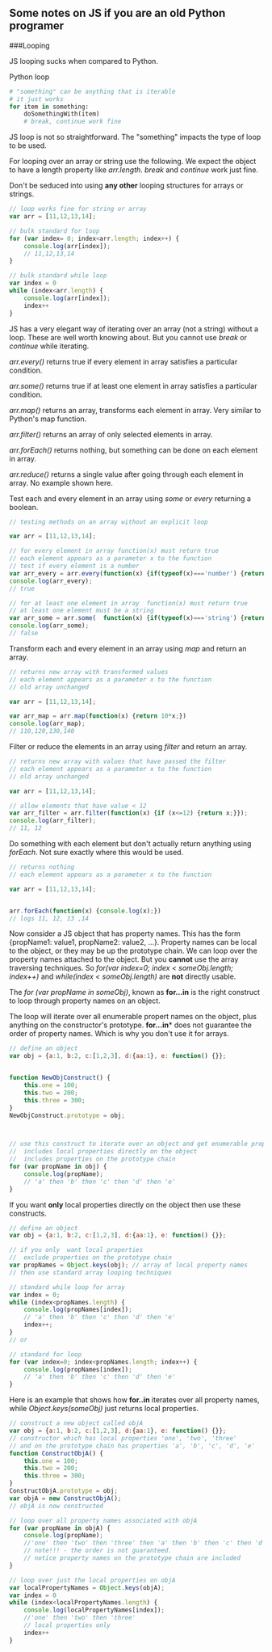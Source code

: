 ## Some notes on JS if you are an old Python programer

###Looping

JS looping sucks when compared to Python.


Python loop
```python
# "something" can be anything that is iterable
# it just works
for item in something:
	doSomethingWith(item)
	# break, continue work fine 
```

JS loop is not so straightforward. The "something" impacts the type of loop to be used. 

For looping over an array or string use the following. We expect the object to have a length property like *arr.length*. *break* and *continue* work just fine.

Don't be seduced into using **any other** looping structures for arrays or strings. 

```javascript
// loop works fine for string or array
var arr = [11,12,13,14];

// bulk standard for loop
for (var index= 0; index<arr.length; index++) {
    console.log(arr[index]);
    // 11,12,13,14
}

// bulk standard while loop
var index = 0
while (index<arr.length) {
	console.log(arr[index]);
	index++	
}
``` 
JS has a very elegant way of iterating over an array (not a string) without a loop. These are well worth knowing about. But you cannot use *break* or *continue* while iterating.

*arr.every()* 	returns true if every element in array satisfies a particular condition.

*arr.some()* 	returns true if at least one element in array satisfies a particular condition.

*arr.map()* 	returns an array, transforms each element in array. Very similar to Python's map function. 

*arr.filter()* 	returns an array of only selected elements in array.

*arr.forEach()* returns nothing, but something can be done on each element in array.

*arr.reduce()*	returns a single value after going through each element in array. No example shown here.





Test each and every element in an array using *some* or *every* returning a boolean.

```javascript
// testing methods on an array without an explicit loop

var arr = [11,12,13,14];

// for every element in array function(x) must return true
// each element appears as a parameter x to the function
// test if every element is a number
var arr_every = arr.every(function(x) {if(typeof(x)==='number') {return true;} });
console.log(arr_every);
// true

// for at least one element in array  function(x) must return true
// at least one element must be a string
var arr_some = arr.some(  function(x) {if(typeof(x)==='string') {return true;} });
console.log(arr_some);
// false
```




Transform each and every element in an array using *map* and return an array.

```javascript
// returns new array with transformed values
// each element appears as a parameter x to the function
// old array unchanged

var arr = [11,12,13,14];

var arr_map = arr.map(function(x) {return 10*x;})
console.log(arr_map);
// 110,120,130,140
```




Filter or reduce the elements in an array using *filter* and return an array. 


```javascript
// returns new array with values that have passed the filter
// each element appears as a parameter x to the function
// old array unchanged

var arr = [11,12,13,14];

// allow elements that have value < 12
var arr_filter = arr.filter(function(x) {if (x<=12) {return x;}});
console.log(arr_filter);
// 11, 12
```



Do something with each element but don't actually return anything using *forEach*. Not sure exactly where this would be used.

```javascript
// returns nothing
// each element appears as a parameter x to the function

var arr = [11,12,13,14];


arr.forEach(function(x) {console.log(x);})
// logs 11, 12, 13 ,14
```

Now consider a JS object that has property names. This has the form {propName1: value1, propName2: value2, ...}. Property names can be local to the object, or they may be up the prototype chain. We can loop over the property names attached to the object. But you **cannot** use the array traversing techniques. So *for(var index=0; index < someObj.length; index++)* and *while(index < someObj.length)* are **not** directly usable.

The *for (var propName in someObj)*, known as **for...in** is the right construct to loop through property names on an object.

The loop will iterate over all enumerable propert names on the object, plus anything on the constructor's prototype. **for...in*** does not guarantee the order of property names. Which is why you don't use it for arrays.



```javascript
// define an object
var obj = {a:1, b:2, c:[1,2,3], d:{aa:1}, e: function() {}};


function NewObjConstruct() {
	this.one = 100;
	this.two = 200;
	this.three = 300;
}
NewObjConstruct.prototype = obj;



// use this construct to iterate over an object and get enumerable property names
// 	includes local properties directly on the object
// 	includes properties on the prototype chain
for (var propName in obj) {
    console.log(propName);
    // 'a' then 'b' then 'c' then 'd' then 'e'
}
```





If you want **only** local properties directly on the object then use these constructs.

```javascript
// define an object
var obj = {a:1, b:2, c:[1,2,3], d:{aa:1}, e: function() {}};

// if you only  want local properties
//  exclude properties on the prototype chain
var propNames = Object.keys(obj); // array of local property names
// then use standard array looping techniques

// standard while loop for array
var index = 0;
while (index<propNames.length) {
    console.log(propNames[index]);
    // 'a' then 'b' then 'c' then 'd' then 'e'
    index++;
}
// or

// standard for loop
for (var index=0; index<propNames.length; index++) {
    console.log(propNames[index]);
    // 'a' then 'b' then 'c' then 'd' then 'e'
}
```



Here is an example that shows how **for..in** iterates over all property names, while *Object.keys(someObj)* just returns local properties. 

```javascript
// construct a new object called objA
var obj = {a:1, b:2, c:[1,2,3], d:{aa:1}, e: function() {}};
// constructor which has local properties 'one', 'two', 'three'
// and on the prototype chain has properties 'a', 'b', 'c', 'd', 'e'
function ConstructObjA() {
    this.one = 100;
    this.two = 200;
    this.three = 300;
}
ConstructObjA.prototype = obj;
var objA = new ConstructObjA();
// objA is now constructed

// loop over all property names associated with objA
for (var propName in objA) {
    console.log(propName);
    //'one' then 'two' then 'three' then 'a' then 'b' then 'c' then 'd' then 'e'
    // note!!! - the order is not guaranteed.
    // notice property names on the prototype chain are included
}

// loop over just the local properties on objA
var localPropertyNames = Object.keys(objA);
var index = 0
while (index<localPropertyNames.length) {
    console.log(localPropertyNames[index]);
    //'one' then 'two' then 'three'
    // local properties only
    index++
}
```


